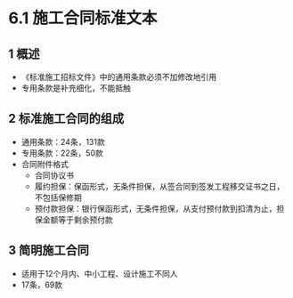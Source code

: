 # 6.1 施工合同标准文本

## 1 概述

* 《标准施工招标文件》中的通用条款必须不加修改地引用
* 专用条款是补充细化，不能抵触

## 2 标准施工合同的组成

* 通用条款：24条，131款
* 专用条款：22条，50款
* 合同附件格式
  * 合同协议书
  * 履约担保：保函形式，无条件担保，从签合同到签发工程移交证书之日，不包括保修期
  * 预付款担保：银行保函形式，无条件担保，从支付预付款到扣清为止，担保金额等于剩余预付款

## 3 简明施工合同

* 适用于12个月内、中小工程、设计施工不同人
* 17条，69款
